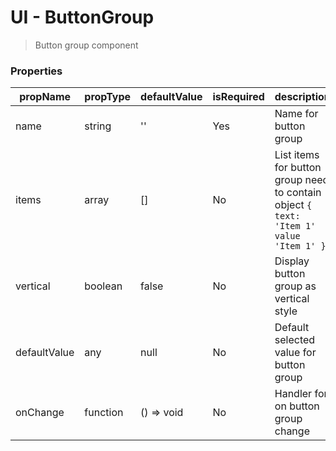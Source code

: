# UI - ButtonGroup
> Button group component

### Properties

| propName | propType | defaultValue | isRequired | description |
|----------|----------|--------------|------------|-------------|
| name | string | '' | Yes | Name for button group |
| items | array | [] | No | List items for button group need to contain object `{ text: 'Item 1' value 'Item 1' }` |
| vertical | boolean | false | No | Display button group as vertical style |
| defaultValue | any | null | No | Default selected value for button group |
| onChange | function | () => void | No | Handler for on button group change |
